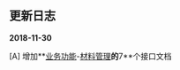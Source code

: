 ## 更新日志

**2018-11-30**

[A] 增加**[业务功能](api/business/README.md)-[材料管理](api/business/MaterialMng/README.md)**的**7**个接口文档